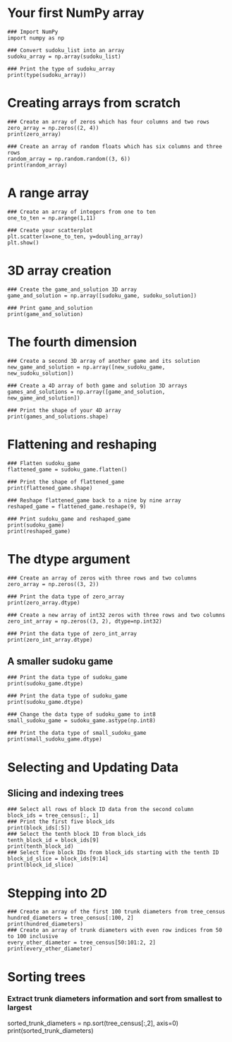 # Your first NumPy array
~~~
### Import NumPy
import numpy as np

### Convert sudoku_list into an array
sudoku_array = np.array(sudoku_list)

### Print the type of sudoku_array 
print(type(sudoku_array))
~~~
# Creating arrays from scratch
~~~
### Create an array of zeros which has four columns and two rows
zero_array = np.zeros((2, 4))
print(zero_array)

### Create an array of random floats which has six columns and three rows
random_array = np.random.random((3, 6))
print(random_array)
~~~
# A range array
~~~
### Create an array of integers from one to ten
one_to_ten = np.arange(1,11)

### Create your scatterplot
plt.scatter(x=one_to_ten, y=doubling_array)
plt.show()
~~~
# 3D array creation
~~~
### Create the game_and_solution 3D array
game_and_solution = np.array([sudoku_game, sudoku_solution])

### Print game_and_solution
print(game_and_solution) 
~~~
# The fourth dimension
~~~
### Create a second 3D array of another game and its solution 
new_game_and_solution = np.array([new_sudoku_game, new_sudoku_solution])

### Create a 4D array of both game and solution 3D arrays
games_and_solutions = np.array([game_and_solution, new_game_and_solution])

### Print the shape of your 4D array
print(games_and_solutions.shape)
~~~
# Flattening and reshaping
~~~
### Flatten sudoku_game
flattened_game = sudoku_game.flatten()

### Print the shape of flattened_game
print(flattened_game.shape)

### Reshape flattened_game back to a nine by nine array
reshaped_game = flattened_game.reshape(9, 9)

### Print sudoku_game and reshaped_game
print(sudoku_game)
print(reshaped_game)
~~~
# The dtype argument
~~~
### Create an array of zeros with three rows and two columns
zero_array = np.zeros((3, 2))

### Print the data type of zero_array
print(zero_array.dtype)

### Create a new array of int32 zeros with three rows and two columns
zero_int_array = np.zeros((3, 2), dtype=np.int32)

### Print the data type of zero_int_array
print(zero_int_array.dtype)
~~~
## A smaller sudoku game
~~~
### Print the data type of sudoku_game
print(sudoku_game.dtype)

### Print the data type of sudoku_game
print(sudoku_game.dtype)

### Change the data type of sudoku_game to int8
small_sudoku_game = sudoku_game.astype(np.int8)

### Print the data type of small_sudoku_game
print(small_sudoku_game.dtype)
~~~
# Selecting and Updating Data
## Slicing and indexing trees
~~~
### Select all rows of block ID data from the second column
block_ids = tree_census[:, 1]
### Print the first five block_ids
print(block_ids[:5])
### Select the tenth block ID from block_ids
tenth_block_id = block_ids[9]
print(tenth_block_id)
### Select five block IDs from block_ids starting with the tenth ID
block_id_slice = block_ids[9:14]
print(block_id_slice)
~~~
# Stepping into 2D
~~~
### Create an array of the first 100 trunk diameters from tree_census
hundred_diameters = tree_census[:100, 2]
print(hundred_diameters)
### Create an array of trunk diameters with even row indices from 50 to 100 inclusive
every_other_diameter = tree_census[50:101:2, 2]
print(every_other_diameter)
~~~
# Sorting trees
### Extract trunk diameters information and sort from smallest to largest
sorted_trunk_diameters = np.sort(tree_census[:,2], axis=0)
print(sorted_trunk_diameters)
